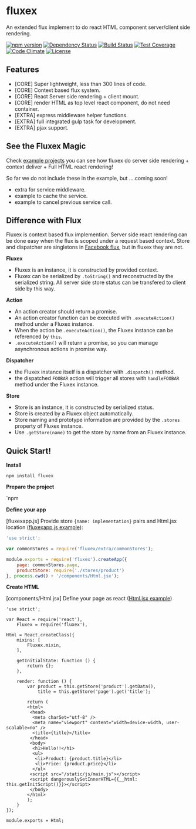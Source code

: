 fluxex
======

An extended flux implement to do react HTML component server/client side rendering.

[![npm version](https://img.shields.io/npm/v/fluxex.svg)](https://www.npmjs.org/package/fluxex) [![Dependency Status](https://david-dm.org/zordius/fluxex.png)](https://david-dm.org/zordius/fluxex)  [![Build Status](https://travis-ci.org/zordius/fluxex.svg?branch=master)](https://travis-ci.org/zordius/fluxex) [![Test Coverage](https://codeclimate.com/github/zordius/fluxex/badges/coverage.svg)](https://codeclimate.com/github/zordius/fluxex) [![Code Climate](https://codeclimate.com/github/zordius/fluxex/badges/gpa.svg)](https://codeclimate.com/github/zordius/fluxex) [![License](https://img.shields.io/badge/license-MIT-green.svg)](LICENSE.txt)

Features
--------

* [CORE] Super lightweight, less than 300 lines of code.
* [CORE] Context based flux system.
* [CORE] React Server side rendering + client mount.
* [CORE] render HTML as top level react component, do not need container.
* [EXTRA] express middleware helper functions.
* [EXTRA] full integrated gulp task for development.
* [EXTRA] pjax support.

See the Fluxex Magic
--------------------

Check <a href="examples">example projects</a> you can see how fluxex do server side rendering + context deliver + Full HTML react rendering!

So far we do not include these in the example, but ....coming soon!

* extra for service middleware.
* example to cache the service.
* example to cancel previous service call.

Difference with Flux
--------------------

Fluxex is context based flux implemention. Server side react rendering can be done easy when the flux is scoped under a request based context. Store and dispatcher are singletons in <a href="https://github.com/facebook/flux">Facebook flux</a>, but in fluxex they are not.

**Fluxex**
* Fluxex is an instance, it is constructed by provided context.
* Fluxex can be serialized by `.toString()` and reconstructed by the serialized string. All server side store status can be transfered to client side by this way.

**Action**
* An action creator should return a promise.
* An action creator function can be executed with `.executeAction()` method under a Fluxex instance.
* When the action be `.executeAction()`, the Fluxex instance can be referenced by `this`.
* `.executeAction()` will return a promise, so you can manage asynchronous actions in promise way.

**Dispatcher**
* the Fluxex instance itself is a dispatcher with `.dispatch()` method.
* the dispatched `FOOBAR` action will trigger all stores with `handleFOOBAR` method under the Fluxex instance.

**Store**
* Store is an instance, it is constructed by serialized status.
* Store is created by a Fluxex object automatically.
* Store naming and prototype information are provided by the `.stores` property of Fluxex instance.
* Use `.getStore(name)` to get the store by name from an Fluxex instance.

Quick Start!
------------

**Install**

`npm install fluxex`

**Prepare the project**

`npm 

**Define your app**

[fluxexapp.js] Provide store `{name: implementation}` pairs and Html.jsx location (<a href="https://github.com/zordius/fluxex/blob/master/examples/02-routing/fluxexapp.js">fluxexapp.js example</a>):
```javascript
'use strict';

var commonStores = require('fluxex/extra/commonStores');

module.exports = require('fluxex').createApp({
    page: commonStores.page,
    productStore: require('./stores/product')
}, process.cwd() + '/components/Html.jsx');
```

**Create HTML**

[components/Html.jsx] Define your page as react (<a href="https://github.com/zordius/fluxex/blob/master/examples/03-service/components/Html.jsx">Html.jsx example</a>)

```
'use strict';

var React = require('react'),
    Fluxex = require('fluxex'),

Html = React.createClass({
    mixins: [
        Fluxex.mixin,
    ],

    getInitialState: function () {
        return {};
    },

    render: function () {
        var product = this.getStore('product').getData(),
            title = this.getStore('page').get('title');

        return (
        <html>
         <head>
          <meta charSet="utf-8" />
          <meta name="viewport" content="width=device-width, user-scalable=no" />
          <title>{title}</title>
         </head>
         <body>
          <h1>Hello!!</h1>
          <ul>
           <li>Product: {product.title}</li>
           <li>Price: {product.price}</li>
          </ul>
         <script src="/static/js/main.js"></script>
         <script dangerouslySetInnerHTML={{__html: this.getInitScript()}}></script>
         </body>
        </html>
        );
    }
});

module.exports = Html;
```

